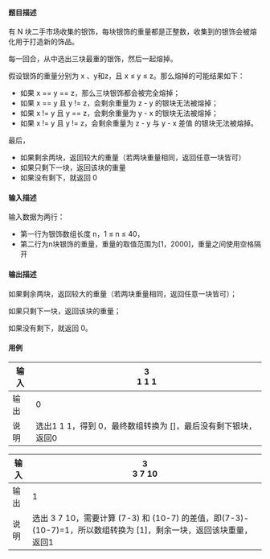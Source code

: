 #### 题目描述

有 N 块二手市场收集的银饰，每块银饰的重量都是正整数，收集到的银饰会被熔化用于打造新的饰品。

每一回合，从中选出三块最重的银饰，然后一起熔掉。

假设银饰的重量分别为 x 、y和z，且 x ≤ y ≤ z。那么熔掉的可能结果如下：

* 如果 x == y == z，那么三块银饰都会被完全熔掉；
* 如果 x == y 且 y != z，会剩余重量为 z - y 的银块无法被熔掉；
* 如果 x != y 且 y == z，会剩余重量为 y - x 的银块无法被熔掉；
* 如果 x != y 且 y != z，会剩余重量为 z - y 与 y - x 差值 的银块无法被熔掉。

最后，

* 如果剩余两块，返回较大的重量（若两块重量相同，返回任意一块皆可）
* 如果只剩下一块，返回该块的重量
* 如果没有剩下，就返回 0

#### 输入描述

输入数据为两行：

* 第一行为银饰数组长度 n，1 ≤ n ≤ 40，
* 第二行为n块银饰的重量，重量的取值范围为[1，2000]，重量之间使用空格隔开

#### 输出描述

如果剩余两块，返回较大的重量（若两块重量相同，返回任意一块皆可）；

如果只剩下一块，返回该块的重量；

如果没有剩下，就返回 0。

#### 用例


| 输入 | 3<br/>1 1 1                                                   |
| ------ | --------------------------------------------------------------- |
| 输出 | 0                                                             |
| 说明 | 选出1 1 1，得到 0，最终数组转换为 []，最后没有剩下银块，返回0 |


| 输入 | 3<br/>3 7 10                                                                                                      |
| ------ | ------------------------------------------------------------------------------------------------------------------- |
| 输出 | 1                                                                                                                 |
| 说明 | 选出 3 7 10，需要计算 (7-3) 和 (10-7) 的差值，即(7-3)-(10-7)=1，所以数组转换为 [1]，剩余一块，返回该块重量，返回1 |
